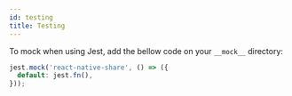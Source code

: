 ```yaml
---
id: testing
title: Testing
---
```


To mock when using Jest, add the bellow code on your `__mock__` directory:

```js
jest.mock('react-native-share', () => ({
  default: jest.fn(),
}));
```